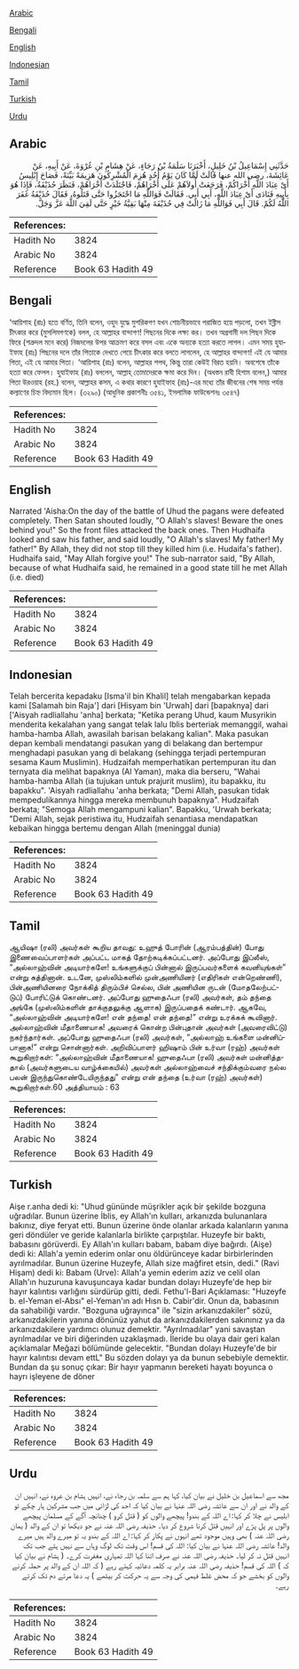 [Arabic](#arabic)

[Bengali](#bengali)

[English](#english)

[Indonesian](#indonesian)

[Tamil](#tamil)

[Turkish](#turkish)

[Urdu](#urdu)

## Arabic


<div dir="rtl" lang="ar" style={{fontSize:'larger',backgroundColor:'#f8f9fa',padding:20}}>
حَدَّثَنِي إِسْمَاعِيلُ بْنُ خَلِيلٍ، أَخْبَرَنَا سَلَمَةُ بْنُ رَجَاءٍ، عَنْ هِشَامِ بْنِ عُرْوَةَ، عَنْ أَبِيهِ، عَنْ عَائِشَةَ، رضى الله عنها قَالَتْ لَمَّا كَانَ يَوْمُ أُحُدٍ هُزِمَ الْمُشْرِكُونَ هَزِيمَةً بَيِّنَةً، فَصَاحَ إِبْلِيسُ أَىْ عِبَادَ اللَّهِ أُخْرَاكُمْ، فَرَجَعَتْ أُولاَهُمْ عَلَى أُخْرَاهُمْ، فَاجْتَلَدَتْ أُخْرَاهُمْ، فَنَظَرَ حُذَيْفَةُ، فَإِذَا هُوَ بِأَبِيهِ فَنَادَى أَىْ عِبَادَ اللَّهِ، أَبِي أَبِي‏.‏ فَقَالَتْ فَوَاللَّهِ مَا احْتَجَزُوا حَتَّى قَتَلُوهُ، فَقَالَ حُذَيْفَةُ غَفَرَ اللَّهُ لَكُمْ‏.‏ قَالَ أَبِي فَوَاللَّهِ مَا زَالَتْ فِي حُذَيْفَةَ مِنْهَا بَقِيَّةُ خَيْرٍ حَتَّى لَقِيَ اللَّهَ عَزَّ وَجَلَّ‏.‏
</div>
<div style={{backgroundColor:'#f8f9fa',padding:20, marginBottom: 10}}><table> <thead> <tr> <th>References:</th> <th></th> </tr> </thead> <tbody><tr><td>Hadith No</td><td>3824</td></tr><tr><td>Arabic No</td><td>3824</td></tr><tr><td>Reference</td><td>Book 63 Hadith 49</td></tr></tbody></table></div>

## Bengali


<div dir="ltr" lang="bn" style={{fontSize:'larger',backgroundColor:'#f8f9fa',padding:20}}>
‘আয়িশাহ (রাঃ) হতে বর্ণিত, তিনি বলেন, ওহুদ যুদ্ধে মুশরিকগণ যখন শোচনীয়ভাবে পরাজিত হয়ে পড়লো, তখন ইব্লীস চীৎকার করে (মুসলিমগণকে) বলল, হে আল্লাহর বান্দাগণ! পিছনের দিকে লক্ষ্য কর। তখন অগ্রগামী দল পিছন দিকে ফিরে (শত্রুদল মনে করে) নিজদলের উপর আক্রমণ করে বসল এবং একে অন্যকে হত্যা করতে লাগল। এমন সময় হুযাইফাহ (রাঃ) পিছনের দলে তাঁর পিতাকে দেখতে পেয়ে চীৎকার করে বলতে লাগলেন, হে আল্লাহর বান্দাগণ! এই যে আমার পিতা, এই যে আমার পিতা। ‘আয়িশাহ (রাঃ) বলেন, আল্লাহর শপথ, কিন্তু তারা কেউই বিরত হয়নি। অবশেষে তাঁকে হত্যা করে ফেলল। হুযাইফাহ (রাঃ) বললেন, আল্লাহ্ তোমাদেরকে ক্ষমা করে দিন। (অধস্তন রাবী হিশাম বলেন,) আমার পিতা উরওয়াহ (রহ.) বলেন, আল্লাহর কসম, এ কথার কারণে হুযাইফাহ (রাঃ)-এর মধ্যে তাঁর জীবনের শেষ সময় পর্যন্ত কল্যাণের চিহ্ন বিদ্যমান ছিল। (৩২৯০) (আধুনিক প্রকাশনীঃ ৩৫৪১, ইসলামিক ফাউন্ডেশনঃ ৩৫৪৭)
</div>
<div style={{backgroundColor:'#f8f9fa',padding:20, marginBottom: 10}}><table> <thead> <tr> <th>References:</th> <th></th> </tr> </thead> <tbody><tr><td>Hadith No</td><td>3824</td></tr><tr><td>Arabic No</td><td>3824</td></tr><tr><td>Reference</td><td>Book 63 Hadith 49</td></tr></tbody></table></div>

## English


<div dir="ltr" lang="en" style={{fontSize:'larger',backgroundColor:'#f8f9fa',padding:20}}>
Narrated 'Aisha:On the day of the battle of Uhud the pagans were defeated completely. Then Satan shouted loudly, "O Allah's slaves! Beware the ones behind you!" So the front files attacked the back ones. Then Hudhaifa looked and saw his father, and said loudly, "O Allah's slaves! My father! My father!" By Allah, they did not stop till they killed him (i.e. Hudaifa's father). Hudhaifa said, "May Allah forgive you!" The sub-narrator said, "By Allah, because of what Hudhaifa said, he remained in a good state till he met Allah (i.e. died)
</div>
<div style={{backgroundColor:'#f8f9fa',padding:20, marginBottom: 10}}><table> <thead> <tr> <th>References:</th> <th></th> </tr> </thead> <tbody><tr><td>Hadith No</td><td>3824</td></tr><tr><td>Arabic No</td><td>3824</td></tr><tr><td>Reference</td><td>Book 63 Hadith 49</td></tr></tbody></table></div>

## Indonesian


<div dir="ltr" lang="id" style={{fontSize:'larger',backgroundColor:'#f8f9fa',padding:20}}>
Telah bercerita kepadaku [Isma'il bin Khalil] telah mengabarkan kepada kami [Salamah bin Raja'] dari [Hisyam bin 'Urwah] dari [bapaknya] dari ['Aisyah radliallahu 'anha] berkata; "Ketika perang Uhud, kaum Musyrikin menderita kekalahan yang sangat telak lalu Iblis berteriak memanggil, wahai hamba-hamba Allah, awasilah barisan belakang kalian". Maka pasukan depan kembali mendatangi pasukan yang di belakang dan bertempur menghadapi pasukan yang di belakang (sehingga terjadi pertempuran sesama Kaum Muslimin). Hudzaifah memperhatikan pertempuran itu dan ternyata dia melihat bapaknya (Al Yaman), maka dia berseru, "Wahai hamba-hamba Allah (ia tujukan untuk prajurit muslim), itu bapakku, itu bapakku". 'Aisyah radliallahu 'anha berkata; "Demi Allah, pasukan tidak mempedulikannya hingga mereka membunuh bapaknya". Hudzaifah berkata; "Semoga Allah mengampuni kalian". Bapakku, 'Urwah berkata; "Demi Allah, sejak peristiwa itu, Hudzaifah senantiasa mendapatkan kebaikan hingga bertemu dengan Allah (meninggal dunia)
</div>
<div style={{backgroundColor:'#f8f9fa',padding:20, marginBottom: 10}}><table> <thead> <tr> <th>References:</th> <th></th> </tr> </thead> <tbody><tr><td>Hadith No</td><td>3824</td></tr><tr><td>Arabic No</td><td>3824</td></tr><tr><td>Reference</td><td>Book 63 Hadith 49</td></tr></tbody></table></div>

## Tamil


<div dir="ltr" lang="ta" style={{fontSize:'larger',backgroundColor:'#f8f9fa',padding:20}}>
ஆயிஷா (ரலி) அவர்கள் கூறிய தாவது: உஹுத் போரின் (ஆரம்பத்தின்) போது இணைவைப்பாளர்கள் அப்பட்ட மாகத் தோற்கடிக்கப்பட்டனர். அப்போது இப்லீஸ், “அல்லாஹ்வின் அடியார்களே! உங்களுக்குப் பின்னால் இருப்பவர்களைக் கவனியுங்கள்” என்று கத்தினான். உடனே, முஸ்லிம்களில் முன்அணியினர் (எதிரிகள் என்றெண்ணி), பின்அணியினரை நோக்கித் திரும்பிச் செல்ல, பின் அணியின ருடன் (மோதலேற்பட்டுப்) போரிட்டுக் கொண்டனர். அப்போது ஹுதைஃபா (ரலி) அவர்கள், தம் தந்தை அங்கே (முஸ்லிம்களின் தாக்குதலுக்கு ஆளாக) இருப்பதைக் கண்டார். ஆகவே, “அல்லாஹ்வின் அடியார்களே! என் தந்தை! என் தந்தை!” என்று உரக்கக் கூவினார். அல்லாஹ்வின் மீதாணையாக! அவரைக் கொன்ற பின்புதான் அவர்கள் (அவரைவிட்டு) நகர்ந்தார்கள். அப்போது ஹுதைஃபா (ரலி) அவர்கள், “அல்லாஹ் உங்களை மன்னிப்பானாக!” என்று சொன்னார்கள். அறிவிப்பாளர் ஹிஷாம் பின் உர்வா (ரஹ்) அவர்கள் கூறுகிறார்கள்: “அல்லாஹ்வின் மீதாணையாக! ஹுதைஃபா (ரலி) அவர்கள் மன்னித்ததால் (அவர்களுடைய வாழ்க்கையில்) அவர்கள் அல்லாஹ்வைச் சந்திக்கும்வரை நல்ல பலன் இருந்துகொண்டேயிருந்தது” என்று என் தந்தை (உர்வா (ரஹ்) அவர்கள்) கூறுகிறார்கள்.60 அத்தியாயம் : 63
</div>
<div style={{backgroundColor:'#f8f9fa',padding:20, marginBottom: 10}}><table> <thead> <tr> <th>References:</th> <th></th> </tr> </thead> <tbody><tr><td>Hadith No</td><td>3824</td></tr><tr><td>Arabic No</td><td>3824</td></tr><tr><td>Reference</td><td>Book 63 Hadith 49</td></tr></tbody></table></div>

## Turkish


<div dir="ltr" lang="tr" style={{fontSize:'larger',backgroundColor:'#f8f9fa',padding:20}}>
Aişe r.anha dedi ki: "Uhud gününde müşrikler açık bir şekilde bozguna uğradılar. Bunun üzerine İblis, ey Allah'ın kulları, arkanızda bulunanlara bakınız, diye feryat etti. Bunun üzerine önde olanlar arkada kalanların yanına geri döndüler ve geride kalanlarla birlikte çarpıştılar. Huzeyfe bir baktı, babasını görüverdi. Ey Allah'ın kulları babam, babam diye bağırdı. (Aişe) dedi ki: Allah'a yemin ederim onlar onu öldürünceye kadar birbirlerinden ayrılmadılar. Bunun üzerine Huzeyfe, Allah size mağfiret etsin, dedi." (Ravi Hişam) dedi ki: Babam (Urve): Allah'a yemin ederim aziz ve celil olan Allah'ın huzuruna kavuşuncaya kadar bundan dolayı Huzeyfe'de hep bir hayır kalıntısı varlığını sürdürüp gitti, dedi. Fethu'l-Bari Açıklaması: "Huzeyfe b. el-Yeman el-Absı" el-Yeman'ın adı Hısn b. Cabir'dir. Onun da, babasının da sahabiliği vardır. "Bozguna uğrayınca" ile "sizin arkanızdakiler" sözü, arkanızdakilerin yanına dönünüz yahut da arkanızdakilerden sakınınız ya da arkanızdakilere yardımcı olunuz demektir. "Ayrılmadılar" yani savaştan ayrılmadılar ve biri diğerinden uzaklaşmadı. İleride bu olaya dair geri kalan açıklamalar Meğazi bölümünde gelecektir. "Bundan dolayı Huzeyfe'de bir hayır kalıntısı devam ettL" Bu sözden dolayı ya da bunun sebebiyle demektir. Bundan da şu sonuç çıkar: Bir hayır yapmanın bereketi hayatı boyunca o hayrı işleyene de döner
</div>
<div style={{backgroundColor:'#f8f9fa',padding:20, marginBottom: 10}}><table> <thead> <tr> <th>References:</th> <th></th> </tr> </thead> <tbody><tr><td>Hadith No</td><td>3824</td></tr><tr><td>Arabic No</td><td>3824</td></tr><tr><td>Reference</td><td>Book 63 Hadith 49</td></tr></tbody></table></div>

## Urdu


<div dir="rtl" lang="ur" style={{fontSize:'larger',backgroundColor:'#f8f9fa',padding:20}}>
مجھ سے اسماعیل بن خلیل نے بیان کیا، کہا ہم سے سلمہ بن رجاء نے، انہیں ہشام بن عروہ نے، انہیں ان کے والد نے اور ان سے عائشہ رضی اللہ عنہا نے بیان کیا کہ احد کی لڑائی میں جب مشرکین ہار چکے تو ابلیس نے چلا کر کہا: اے اللہ کے بندو! پیچھے والوں کو ( قتل کرو ) چنانچہ آگے کے مسلمان پیچھے والوں پر پل پڑے اور انہیں قتل کرنا شروع کر دیا۔ حذیفہ رضی اللہ عنہ نے جو دیکھا تو ان کے والد ( یمان رضی اللہ عنہ ) بھی وہیں موجود تھے انہوں نے پکار کر کہا: اے اللہ کے بندو یہ تو میرے والد ہیں میرے والد! عائشہ رضی اللہ عنہا نے بیان کیا: اللہ کی قسم! اس وقت تک لوگ وہاں سے نہیں ہٹے جب تک انہیں قتل نہ کر لیا۔ حذیفہ رضی اللہ عنہ نے صرف اتنا کہا اللہ تمہاری مغفرت کرے۔ ( ہشام نے بیان کیا کہ ) اللہ کی قسم! حذیفہ رضی اللہ عنہ برابر یہ کلمہ دعائیہ کہتے رہے ( کہ اللہ ان کے والد پر حملہ کرنے والوں کو بخشے جو کہ محض غلط فہمی کی وجہ سے یہ حرکت کر بیٹھے ) یہ دعا مرتے دم تک کرتے رہے۔
</div>
<div style={{backgroundColor:'#f8f9fa',padding:20, marginBottom: 10}}><table> <thead> <tr> <th>References:</th> <th></th> </tr> </thead> <tbody><tr><td>Hadith No</td><td>3824</td></tr><tr><td>Arabic No</td><td>3824</td></tr><tr><td>Reference</td><td>Book 63 Hadith 49</td></tr></tbody></table></div>